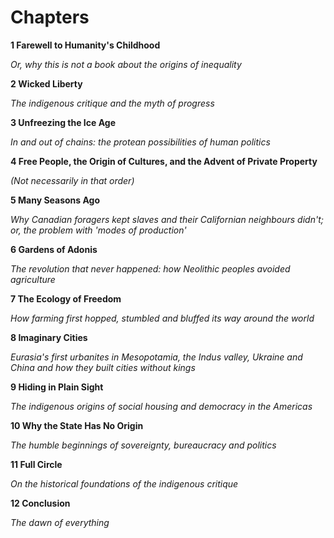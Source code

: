# Chapters

**1 Farewell to Humanity's Childhood**

_Or, why this is not a book about the origins of inequality_

**2 Wicked Liberty**

_The indigenous critique and the myth of progress_

**3 Unfreezing the Ice Age**

_In and out of chains: the protean possibilities of human politics_

**4 Free People, the Origin of Cultures, and the Advent of Private Property**

_(Not necessarily in that order)_

**5 Many Seasons Ago**

_Why Canadian foragers kept slaves and their Californian neighbours didn't; or, the problem with 'modes of production'_

**6 Gardens of Adonis**

_The revolution that never happened: how Neolithic peoples avoided agriculture_

**7 The Ecology of Freedom**

_How farming first hopped, stumbled and bluffed its way around the world_

**8 Imaginary Cities**

_Eurasia's first urbanites in Mesopotamia, the Indus valley, Ukraine and China and how they built cities without kings_

**9 Hiding in Plain Sight**

_The indigenous origins of social housing and democracy in the Americas_

**10 Why the State Has No Origin**

_The humble beginnings of sovereignty, bureaucracy and politics_

**11 Full Circle**

_On the historical foundations of the indigenous critique_

**12 Conclusion**

_The dawn of everything_
